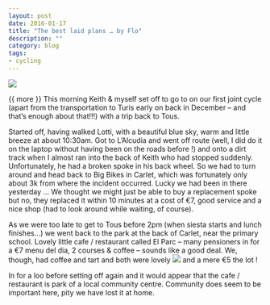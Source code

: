```yaml
---
layout: post
date: 2016-01-17
title: "The best laid plans … by Flo"
description: ""
category: blog
tags:
- cycling 
---
```


<!--start excerpt-->
![](/images/2016/2016-01-21-the-best-laid-plans-by-flo.jpg)

{{ more }}
This morning Keith & myself set off to go to on our first joint cycle (apart from the transportation to Turis early on back in December – and that’s enough about that!!!) with a trip back to Tous.

Started off, having walked Lotti, with a beautiful blue sky, warm and little breeze at about 10:30am. Got to L’Alcudia and went off route (well, I did do it on the laptop without having been on the roads before !) and onto a dirt track when I almost ran into the back of Keith who had stopped suddenly.  Unfortunately, he had a broken spoke in his back wheel. So we had to turn around and head back to Big Bikes in Carlet, which was fortunately only about 3k from where the incident occurred. Lucky we had been in there yesterday …  We thought we might just be able to buy a replacement spoke but no, they replaced it within 10 minutes at a cost of €7, good service and a nice shop (had to look around while waiting, of course).

As we were too late to get to Tous before 2pm (when siesta starts and lunch finishes…) we went back to the park at the back of Carlet, near the primary school. Lovely little cafe / restaurant called El Parc – many pensioners in for a €7 menu del dia, 2 courses & coffee – sounds like a good deal. We, though, had coffee and tart and both were lovely
![](/images/2016/2016-01-21-the-best-laid-plans-by-flo-2.jpg)
and a mere €5 the lot !

In for a loo before setting off again and it would appear that the cafe / restaurant is park of a local community centre. Community does seem to be important here, pity we have lost it at home.
